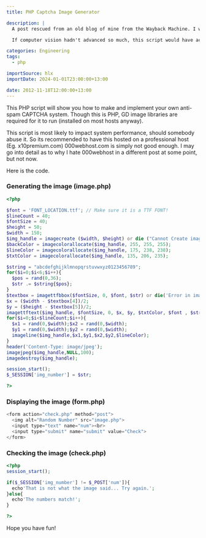 ```yaml
---
title: PHP Captcha Image Generator

description: |
  A post rescued from an old blog of mine from the Wayback Machine. I was 14 when I wrote this, so it's a bit cringy.

  If computer vision hadn't advanced so much, this script would have actually still been quite sound.

categories: Engineering
tags:
  - php

importSource: hlx
importDate: 2024-01-01T23:00:00+13:00

date: 2012-11-18T12:00:00+13:00
---
```


This PHP script will show you how to make and implement your own anti-spam CAPTCHA system. Though this is PHP, GD image libraries are required for it to run (installed on most hosts anyway).

This script is most likely to impact system performance, should somebody abuse it. So its recommended to have this hosted on a professional host (Eg. x10premium.com) 000webhost.com is simply not good enough. I may go into detail as to why I hate 000webhost in a different post at some point, but not now.

Here is the code.

### Generating the image (image.php)

```php
<?php 

$font = 'FONT_LOCATION.ttf'; // Make sure it is a TTF FONT!
$lineCount = 40;
$fontSize = 40;
$height = 50;
$width = 150;
$img_handle = imagecreate ($width, $height) or die ("Cannot Create image");
$backColor = imagecolorallocate($img_handle, 255, 255, 255);
$lineColor = imagecolorallocate($img_handle, 175, 238, 238);
$txtColor = imagecolorallocate($img_handle, 135, 206, 235); 

$string = "abcdefghijklmnopqrstuvwxyz0123456789";
for($i=0;$i<6;$i++){
  $pos = rand(0,36);
  $str .= $string{$pos};
}
$textbox = imagettfbbox($fontSize, 0, $font, $str) or die('Error in imagettfbbox function');
$x = ($width - $textbox[4])/2;
$y = ($height - $textbox[5])/2;
imagettftext($img_handle, $fontSize, 0, $x, $y, $txtColor, $font , $str) or die('Error in imagettftext function');
for($i=0;$i<$lineCount;$i++){
  $x1 = rand(0,$width);$x2 = rand(0,$width);
  $y1 = rand(0,$width);$y2 = rand(0,$width);
  imageline($img_handle,$x1,$y1,$x2,$y2,$lineColor);
}
header('Content-Type: image/jpeg');
imagejpeg($img_handle,NULL,100);
imagedestroy($img_handle);

session_start();
$_SESSION['img_number'] = $str;

?>
```

### Displaying the image (form.php)

```php
<form action="check.php" method="post">
  <img alt="Random Number" src="image.php"> 
  <input type="text" name="num"><br>
  <input type="submit" name="submit" value="Check">
</form>
```

### Checking the image (check.php)

```php
<?php 
session_start();

if($_SESSION['img_number'] != $_POST['num']){
  echo'That is not what the image said... Try again.';
}else{
  echo'The numbers match!';
}

?>
```

Hope you have fun!
